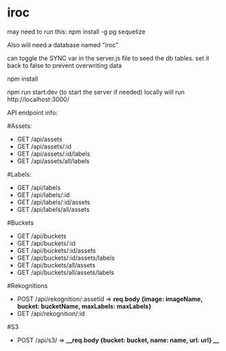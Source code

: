 # iroc 

may need to run this: npm install -g pg sequelize 

Also will need a database named "iroc"

can toggle the SYNC var in the server.js file to seed the db tables. set it back to false to prevent overwriting data

npm install

npm run start:dev (to start the server if needed) locally will run http://localhost:3000/

API endpoint info:

#Assets:
- GET /api/assets  
- GET /api/assets/:id
- GET /api/assets/:id/labels
- GET /api/assets/all/labels

#Labels: 
- GET /api/labels
- GET /api/labels/:id
- GET /api/labels/:id/assets
- GET /api/labels/all/assets

#Buckets
- GET /api/buckets
- GET /api/buckets/:id
- GET /api/buckets/:id/assets
- GET /api/buckets/:id/assets/labels
- GET /api/buckets/all/assets
- GET /api/buckets/all/assets/labels

#Rekognitions
- POST /api/rekognition/:assetId   => **__req.body {image: imageName, bucket: bucketName, maxLabels: maxLabels}__**
- GET /api/rekognition/:id

#S3
- POST /api/s3/  => **__req.body {bucket: bucket, name: name, url: url} __**
